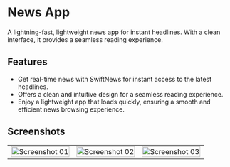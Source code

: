 # News App
A lightning-fast, lightweight news app for instant headlines. With a clean interface, it provides a seamless reading experience.


## Features

- Get real-time news with SwiftNews for instant access to the latest headlines.
- Offers a clean and intuitive design for a seamless reading experience.
- Enjoy a lightweight app that loads quickly, ensuring a smooth and efficient news browsing experience.


## Screenshots

<table>
    <tr>
        <td><img src="https://github.com/amishsxt/ChatX/assets/93335461/d01877b3-eabb-4866-aaba-67e639fa1d8d" alt="Screenshot 01" width="100%"></td>
        <td><img src="https://github.com/amishsxt/ChatX/assets/93335461/9ba5de9a-d7b8-40e8-90e4-044bc9f1e541" alt="Screenshot 02" width="100%"></td>
        <td><img src="https://github.com/amishsxt/ChatX/assets/93335461/d4638ff9-e906-4106-9330-5f9f839b3ff1" alt="Screenshot 03" width="100%"></td>
    </tr>
</table>


